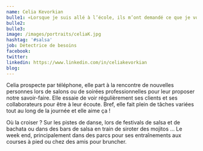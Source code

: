 ```yaml
---
name: Celia Kevorkian
bulle1: «Lorsque je suis allé à l’école, ils m’ont demandé ce que je voulais être lorsque je serai grand. J’ai répondu « heureux ». Ils m’ont dit que je n’avais pas compris la question, j’ai répondu qu’ils n’avaient pas compris la vie» – John Lennon
bulle2: 
bulle3: 
image: /images/portraits/celiaK.jpg
hashtag: '#salsa'
job: Détectrice de besoins
facebook: 
twitter: 
linkedin: https://www.linkedin.com/in/celiakevorkian
blog: 
---
```

Celia prospecte par téléphone, elle part à la rencontre de nouvelles personnes lors de salons ou de soirées professionnelles pour leur proposer notre savoir-faire.
Elle essaie de voir régulièrement ses clients et ses collaborateurs pour être à leur écoute. Bref, elle fait plein de tâches variées tout au long de la journée et elle aime ça !

Où la croiser ? Sur les pistes de danse, lors de festivals de salsa et de bachata ou dans des bars de salsa en train de siroter des mojitos ...
Le week end, principalement dans des parcs pour ses entraînements aux courses à pied ou chez des amis pour bruncher.
